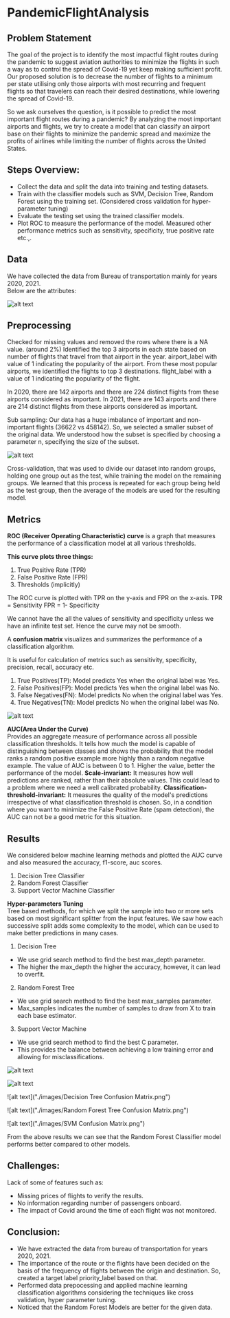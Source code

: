 # PandemicFlightAnalysis

## Problem Statement
The goal of the project is to identify the most impactful flight routes during the pandemic to suggest aviation authorities
to minimize the flights in such a way as to control the spread of Covid-19 yet keep making sufficient profit.
Our proposed solution is to decrease the number of flights to a minimum per state utilising only those airports 
with most recurring and frequent flights so that travelers can reach their desired destinations, while lowering the spread of Covid-19.  

So we ask ourselves the question, is it possible to predict the most important flight routes during a pandemic?
By analyzing the most important airports and flights, we try to create a model that can classify an airport base on their 
flights to minimize the pandemic spread and maximize the profits of airlines while limiting the number of flights across the United States.  


## Steps Overview:
- Collect the data and split the data into training and testing datasets.
- Train with the classifier models such as SVM, Decision Tree, Random Forest using the training set. (Considered cross validation for hyper-parameter tuning)
- Evaluate the testing set using the trained classifier models.
- Plot ROC to measure the performance of the model. Measured other performance metrics such as sensitivity, specificity, true positive rate etc.,.

## Data 

We have collected the data from Bureau of transportation mainly for years 2020, 2021.  
Below are the attributes:  

![alt text](./images/attributes.png)  


## Preprocessing
Checked for missing values and removed the rows where there is a NA value. (around 2%)
Identified the top 3 airports in each state based on number of flights that travel from that airport in the year. 
airport_label with value of 1 indicating the popularity of the airport.
From these most popular airports, we identified the flights to top 3 destinations.
flight_label with a value of 1 indicating the popularity of the flight.


In 2020, there are 142 airports and there are 224 distinct flights from these airports considered as important.
In 2021, there are 143 airports and there are 214 distinct flights from these airports considered as important.

Sub sampling: Our data has a huge imbalance of important and non-important flights (36622 vs 458142). So, we selected a smaller subset of the original data. We understood how the subset is specified by choosing a parameter n, specifying the size of the subset.  

![alt text](./images/train_test.png)  

Cross-validation, that was used to divide our dataset into random groups, holding one group out as the test, while training the model on the remaining groups. We learned that this process is repeated for each group being held as the test group, then the average of the models are used for the resulting model.

## Metrics
**ROC (Receiver Operating Characteristic) curve** is a graph that measures the performance of a classification model at all various thresholds. 

**This curve plots three things:**
1. True Positive Rate (TPR)
2. False Positive Rate (FPR)
3. Thresholds (implicitly)

The ROC curve is plotted with TPR on the 
y-axis and FPR on the x-axis.
TPR = Sensitivity 
FPR = 1- Specificity

We cannot have the all the values of sensitivity and specificity unless we have an infinite test set. Hence the curve may not be smooth.


A **confusion matrix** visualizes and summarizes the performance of a classification algorithm.

It is useful for calculation of metrics such as sensitivity, specificity, precision, recall, accuracy etc.

1) True Positives(TP): Model predicts Yes when the original label was Yes.
2) False Positives(FP): Model predicts Yes when the original label was No.
3) False Negatives(FN): Model predicts No when the original label was Yes.
4) True Negatives(TN): Model predicts No when the original label was No.

![alt text](./images/cf_matrix.png)   

**AUC(Area Under the Curve)**  
Provides an aggregate measure of performance across all possible classification thresholds. 
It tells how much the model is capable of distinguishing between classes and shows the probability that the model ranks a random positive example more highly than a random negative example.
The value of AUC is between 0 to 1. Higher the value, better the performance of the model.
**Scale-invariant:** It measures how well predictions are ranked, rather than their absolute values. This could lead to a problem where we need a well calibrated probability.
**Classification-threshold-invariant:** It measures the quality of the model's predictions irrespective of what classification threshold is chosen. So, in a condition where you want to minimize the False Positive Rate (spam detection), the AUC can not be a good metric for this situation.




## Results  

We considered below machine learning methods and plotted the AUC curve and also measured the accuracy, f1-score, auc scores.  

1. Decision Tree Classifier
2. Random Forest Classifier
3. Support Vector Machine Classifier

**Hyper-parameters Tuning**  
Tree based methods, for which we split the sample into two or more sets based on most significant splitter from the input features. We saw how each successive split adds some complexity to the model, which can be used to make better predictions in many cases.  

1. Decision Tree
- We use grid search method to find the best max_depth parameter.
- The higher the max_depth the higher the accuracy, however, it can lead to overfit.

2. Random Forest Tree
- We use grid search method to find the best max_samples parameter.
- Max_samples indicates the number of samples to draw from X to train each base estimator.

3. Support Vector Machine
- We use grid search method to find the best C parameter.
- This provides the balance between achieving a low training error and allowing for misclassifications.

![alt text](./images/roc.png)  

  


![alt text](./images/acc.png)   

  
![alt text]("./images/Decision Tree Confusion Matrix.png")   


  
![alt text]("./images/Random Forest Tree Confusion Matrix.png")   


  
![alt text]("./images/SVM Confusion Matrix.png")   


From the above results we can see that the Random Forest Classifier model performs better compared to other models.  

## Challenges:
Lack of some of features such as:
- Missing prices of flights to verify the results.
- No information regarding number of passengers onboard.
- The impact of Covid around the time of each flight was not monitored.


## Conclusion:
- We have extracted the data from bureau of transportation for years 2020, 2021.
- The importance of the route or the flights have been decided on the basis of the frequency of flights between the origin and destination. So, created a target label priority_label based on that.
- Performed data prepocessing and applied machine learning classification algorithms considering the techniques like cross validation, hyper parameter tuning.
- Noticed that the Random Forest Models are better for the given data.






